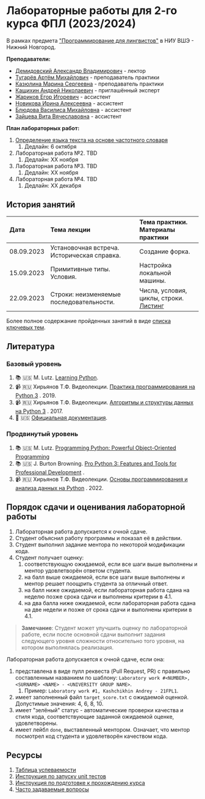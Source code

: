 # Лабораторные работы для 2-го курса ФПЛ (2023/2024)

В рамках предмета
["Программирование для лингвистов"](https://www.hse.ru/edu/courses/835199210)
в НИУ ВШЭ - Нижний Новгород.

**Преподаватели:**

* [Демидовский Александр Владимирович](https://www.hse.ru/staff/demidovs) - лектор
* [Тугарёв Артём Михайлович](https://www.hse.ru/org/persons/224103384) - преподаватель практики
* [Казюлина Марина Сергеевна](https://github.com/marina-kaz) - преподаватель практики
* [Кащихин Андрей Николаевич](https://github.com/WhiteJaeger) - приглашённый эксперт
* [Жариков Егор Игоревич](https://t.me/godb0i) - ассистент
* [Новикова Ирина Алексеевна](https://t.me/iriinnnaaaaa) - ассистент
* [Блюдова Василиса Михайловна](https://t.me/Vasilisa282) - ассистент
* [Зайцева Вита Вячеславовна](https://t.me/v_ttec) - ассистент

**План лабораторных работ:**

1. [Определение языка текста на основе частотного словаря](./lab_1_classify_by_unigrams/README.md)
   1. Дедлайн: 6 октября
2. Лабораторная работа №2. TBD
   1. Дедлайн: XX ноября
3. Лабораторная работа №3. TBD
   1. Дедлайн: XX ноября
4. Лабораторная работа №4. TBD
   1. Дедлайн: XX декабря

## История занятий

| Дата       | Тема лекции                                 | Тема практики. Материалы практики           |
|:-----------|:--------------------------------------------|:--------------------------------------------|
| 08.09.2023 | Установочная встреча. Историческая справка. | Создание форка.                             |
| 15.09.2023 | Примитивные типы. Условия.                  | Настройка локальной машины.                 |
| 22.09.2023 | Строки: неизменяемые последовательности.    | Числа, условия, циклы, строки. [Листинг][1] |

Более полное содержание пройденных занятий в виде 
[списка ключевых тем](./docs/public/lectures_content_ru.md).

## Литература

### Базовый уровень

1. :books: :us: M. Lutz.
   [Learning Python](https://www.amazon.com/Learning-Python-5th-Mark-Lutz/dp/1449355730).
2. :video_camera: :ru: Хирьянов Т.Ф. Видеолекции.
   [Практика программирования на Python 3](https://www.youtube.com/watch?v=fgf57Sa5A-A&list=PLRDzFCPr95fLuusPXwvOPgXzBL3ZTzybY)
   . 2019.
3. :video_camera: :ru: Хирьянов Т.Ф. Видеолекции.
   [Алгоритмы и структуры данных на Python 3](https://www.youtube.com/watch?v=KdZ4HF1SrFs&list=PLRDzFCPr95fK7tr47883DFUbm4GeOjjc0)
   . 2017.
4. :bookmark: :us: [Официальная документация](https://docs.python.org/3/).

### Продвинутый уровень

1. :books: :us: M. Lutz.
   [Programming Python: Powerful Object-Oriented Programming](https://www.amazon.com/Programming-Python-Powerful-Object-Oriented/dp/0596158106)
2. :books: :us: J. Burton Browning.
   [Pro Python 3: Features and Tools for Professional Development](https://www.amazon.com/Pro-Python-Features-Professional-Development/dp/1484243846)
   . 
3. :video_camera: :ru: Хирьянов Т.Ф. Видеолекции.
   [Основы программирования и анализа данных на Python](https://teach-in.ru/course/python-programming-and-data-analysis-basics)
   . 2022.

## Порядок сдачи и оценивания лабораторной работы

1. Лабораторная работа допускается к очной сдаче.
2. Студент объяснил работу программы и показал её в действии.
3. Студент выполнил задание ментора по некоторой модификации кода.
4. Студент получает оценку:
    1. соответствующую ожидаемой, если все шаги выше выполнены и ментор удовлетворён ответом студента.
    2. на балл выше ожидаемой, если все шаги выше выполнены и ментор решает поощрить студента за отличный ответ.
    3. на балл ниже ожидаемой, если лабораторная работа сдана на неделю позже срока сдачи и выполнены критерии в 4.1.
    4. на два балла ниже ожидаемой, если лабораторная работа сдана на две недели и позже от срока сдачи и выполнены
       критерии в 4.1.

> **Замечание**: Студент может улучшить оценку по лабораторной работе,
> если после основной сдачи выполнит задания следующего уровня сложности
> относительно того уровня, на котором выполнялась реализация.

Лабораторная работа допускается к очной сдаче, если она:

1. представлена в виде пулл реквеста (Pull Request, PR) с правильно составленным названием по шаблону:
   `Laboratory work #<NUMBER>, <SURNAME> <NAME> - <UNIVERSITY GROUP NAME>`.
   1. Пример: `Laboratory work #1, Kashchikhin Andrey - 21FPL1`.
2. имеет заполненный файл `target_score.txt` с ожидаемой оценкой. Допустимые значения: 4, 6, 8, 10.
3. имеет "зелёный" статус - автоматические проверки качества и стиля кода, соответствующие заданной ожидаемой оценке,
   удовлетворены.
4. имеет лейбл `done`, выставленный ментором. Означает, что ментор посмотрел код студента и удовлетворён качеством кода.

## Ресурсы

1. [Таблица успеваемости](https://docs.google.com/spreadsheets/d/1mx9N7tmkaWjwK0h4oNnKFspjTheNVoDd)
2. [Инструкция по запуску unit тестов](./docs/public/tests.md)
3. [Инструкция по подготовке к прохождению курса](./docs/public/starting_guide_ru.md)
4. [Часто задаваемые вопросы](./docs/public/FAQ.md)

[1]: ./seminars/practice_2_string.py
